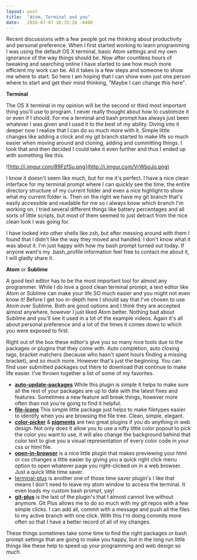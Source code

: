 ```yaml
---
layout: post
title:  "Atom, Terminal and you"
date:   2016-07-07 16:35:18 -0400
---
```



Recent discussions with a few people got me thinking about productivity and personal preference. When I first started working to learn programming I was using the default OS X terminal, basic Atom settings and my own ignorance of the way things should be. Now after countless hours of tweaking and searching online I have started to see how much more efficient my work can be. All it takes is a few steps and someone to show me where to start. So here I am hoping that I can show even just one person where to start and get their mind thinking, "Maybe I can change this here".


**Terminal**

The OS X terminal in my opinion will be the second or third most important thing you'll use to program. I never really thought about how to customize it or even if I should. For me a terminal and bash prompt has always just been whatever I was given and I used it to the best of my ability. Diving into it deeper now I realize that I can do so much more with it.  Simple little changes like adding a clock and my git branch started to make life so much easier when moving around and cloning, adding and committing things. I took that and then decided I could take it even further and thus I ended up with something like this.

![http://i.imgur.com/89FzfSu.png](http://i.imgur.com/VrWboJo.png)

I know it doesn't seem like much, but for me it's perfect. I have a nice clean interface for my terminal prompt where I can quickly see the time, the entire directory structure of my current folder and even a nice highlight to show what my current folder is. Then on the right we have my git branch that's easily accessible and readable for me so I always know which branch I'm working on. I tried several different things like battery percentages and all sorts of little scripts, but most of them seemed to just detract from the nice clean look I was going for.

I have looked into other shells like zsh, but after messing around with them I found that I didn't like the way they moved and handled. I don't know what it was about it. I'm just happy with how my bash prompt turned out today. If anyone want's my .bash_profile information feel free to contact me about it, I will gladly share it.


**Atom** or **Sublime**

A good text editor has to be the most important tool for almost any programmer. While I do love a good clean terminal prompt, a text editor like Atom or Sublime can make your life SO much easier and you might not even know it!  Before I get too in-depth here I should say that I've chosen to use Atom over Sublime. Both are good options and I think they are accepted almost anywhere, however I just liked Atom better. Nothing bad about Sublime and you'll see it used in a lot of the example videos. Again it's all about personal preference and a lot of the times it comes down to which you were exposed to first.

Right out of the box these editor's give you so many nice tools due to the packages or plugins that they come with. Auto completion, auto closing tags, bracket matchers (because who hasn't spent hours finding a missing bracket), and so much more. However that's just the beginning. You can find user submitted packages out there to download that continue to make life easier. I've thrown together a list of some of my favorites.

* **[auto-update-packages](https://atom.io/packages/auto-update-packages)** While this plugin is simple it helps to make sure all the rest of your packages are up to date with the latest fixes and features. Sometimes a new feature will break things, however more often than not you're going to find it helpful.
* **[file-icons](https://atom.io/packages/file-icons)** This simple little package just helps to make filetypes easier to identify when you are browsing the file tree. Clean, simple, elegant.
* **[color-picker](https://atom.io/packages/color-picker)** & **[pigments](https://atom.io/packages/pigments)** are two great plugins if you do anything in web design. Not only does it allow you to use a nifty little color popout to pick the color you want to use, it will also change the background behind that color text to give you a visual representation of every color code in your css or html file.
* **[open-in-browser](https://atom.io/packages/open-in-browser)** is a nice little plugin that makes previewing your html or css changes a little easier by giving you a quick right click menu option to open whatever page you right-clicked on in a web browser. Just a quick little time saver.
* [terminal-plus](https://atom.io/packages/terminal-plus) is another one of those time saver plugin's I like that means I don't need to leave my atom window to access the terminal. It even loads my custom bash prompt, yay!
* **[git-plus](https://atom.io/packages/git-plus)** is the last of the plugin's that I almost cannot live without anymore. Git Plus allows me to do so much with my git repos with a few simple clicks. I can add all, commit with a message and push all the files to my active branch with one click.  With this I'm doing commits more often so that I have a better record of all of my changes.


These things sometimes take some time to find the right packages or bash prompt settings that are going to make you happy, but in the long run little things like these help to speed up your programming and web design so much. 

